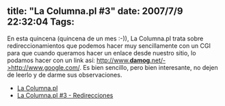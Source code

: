 title: "La Columna.pl #3"
date: 2007/7/9 22:32:04
Tags: 
---
<p>En esta quincena (quincena de un mes :-)), La Columna.pl trata sobre redireccionamientos que podemos hacer muy sencillamente con un CGI para que cuando queramos hacer un enlace desde nuestro sitio, lo podamos hacer con un link así: <a href="../-%3Ehttp://www.google.com/" target="_blank">http://www.<strong>damog</strong>.net/-&gt;http://www.google.com/</a>. Es bien sencillo, pero bien interesante, no dejen de leerlo y de darme sus observaciones.
</p>
<ul>
<li><a href="http://www.damog.net/columnapl" target="_blank">La Columna.pl</a></li>
<li><a href="http://www.damog.net/columnapl/redirecciones/" target="_blank">La Columna.pl #3 - Redirecciones</a></li>
</ul>
